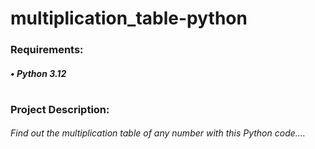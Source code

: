 # multiplication_table-python

### Requirements:
##### • Python 3.12
#
### Project Description:
###### Find out the multiplication table of any number with this Python code....
